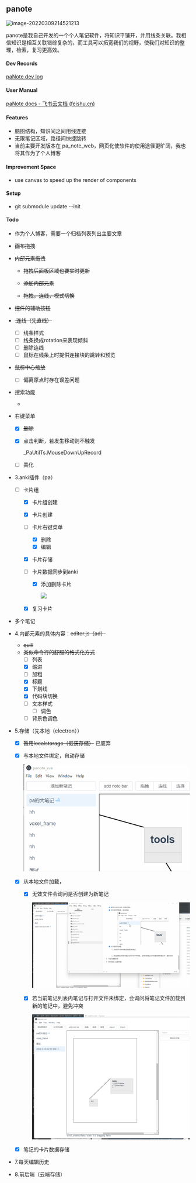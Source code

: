 ## panote

![image-20220309214521213](https://hanbaoaaa.xyz/tuchuang/images/2022/03/09/image-20220309214521213.png)

panote是我自己开发的一个个人笔记软件，将知识平铺开，并用线条关联。我相信知识是相互关联错综复杂的，而工具可以拓宽我们的视野，使我们对知识的整理，检索，复习更高效。

#### Dev Records

[paNote dev log](https://hanbaoaaa.xyz/?noteid=2&x=261&y=180)

#### User Manual

[paNote docs - 飞书云文档 (feishu.cn)](https://bojagybyoq.feishu.cn/docx/WXcHdQRQyoGtBUxALp5cQgM7nue)

#### Features

- 脑图结构，知识间之间用线连接
- 无限笔记区域，路径间快捷跳转
- 当前主要开发版本在 pa_note_web，网页化使软件的使用途径更旷阔，我也将其作为了个人博客

#### Improvement Space

- use canvas to speed up the render of components

#### Setup

- git submodule update --init

#### Todo

- 作为个人博客，需要一个归档列表列出主要文章

- ~~画布拖拽~~

- ~~内部元素拖拽~~

  - ~~拖拽后面板区域也要实时更新~~

  - ~~添加内部元素~~

  - ~~拖拽，连线，模式切换~~

- ~~控件的辅助按钮~~

- ~~.连线（先直线）~~

  - [ ] 线条样式
  - [ ] 线条换成rotation来表现倾斜
  - [ ] 删除连线
  - [ ] 鼠标在线条上时提供连接块的跳转和预览

- ~~鼠标中心缩放~~

  - [ ] 偏离原点时存在误差问题

- 搜索功能

  - 

- 右键菜单

  - [x] ~~删除~~

  - [x] 点击判断，若发生移动则不触发

    _PaUtilTs.MouseDownUpRecord

  - [ ] 美化

- 3.anki插件（pa）

  - [ ] 卡片组
    - [x] 卡片组创建
    
    - [x] 卡片创建
    
    - [ ] 卡片右键菜单
      - [x] 删除
      - [x] 编辑
      
    - [x] 卡片存储
    
    - [ ] 卡片数据同步到anki
    
      - [x] 添加删除卡片
    
        ![](./resource/sync_2_anki_operation.gif)
    
    - [x] 复习卡片

- 多个笔记

- 4.内部元素的具体内容：~~editor.js（ad）~~
  - ~~quill~~
  - ~~类似命令行的舒服的格式化方式~~
    - [ ] 列表
    - [x] 缩进
    - [ ] 加粗
    - [x] 标题
    - [x] 下划线
    - [x] 代码块切换
    - [ ] 文本样式
      - [ ] 调色
    - [ ] 背景色调色

- 5.存储（先本地（electron））

  - [x] ~~暂用localstorage（假装存储）~~ 已废弃

  - [x] 与本地文件绑定，自动存储

    ![](./resource/sync_2_file.gif)

  - [x] 从本地文件加载，

    - [x] 无效文件会询问是否创建为新笔记

      ![](./resource/load_invaild_file.gif)

    - [x] 若当前笔记列表内笔记与打开文件未绑定，会询问将笔记文件加载到新的笔记中，避免冲突

      ![](./resource/conflict_file_bind.gif)

  - [x] 笔记的卡片数据存储

- 7.每天编辑历史

- 8.前后端（云端存储）

